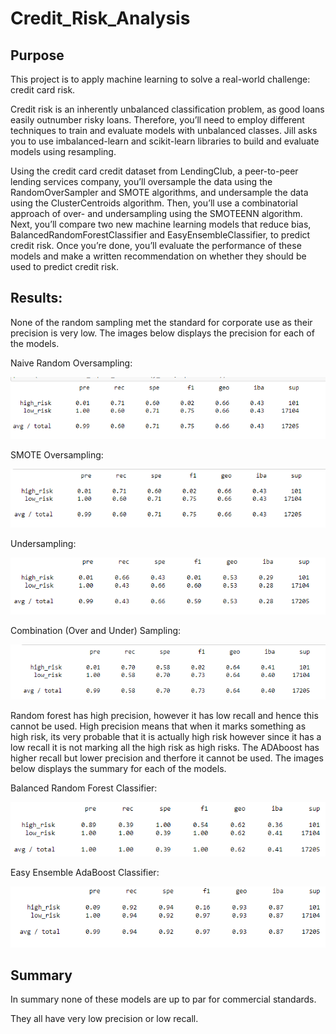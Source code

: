 # Credit_Risk_Analysis

## Purpose

This project is to apply machine learning to solve a real-world challenge: credit card risk.

Credit risk is an inherently unbalanced classification problem, as good loans easily outnumber risky loans. Therefore, you’ll need to employ different techniques to train and evaluate models with unbalanced classes. Jill asks you to use imbalanced-learn and scikit-learn libraries to build and evaluate models using resampling.

Using the credit card credit dataset from LendingClub, a peer-to-peer lending services company, you’ll oversample the data using the RandomOverSampler and SMOTE algorithms, and undersample the data using the ClusterCentroids algorithm. Then, you’ll use a combinatorial approach of over- and undersampling using the SMOTEENN algorithm. Next, you’ll compare two new machine learning models that reduce bias, BalancedRandomForestClassifier and EasyEnsembleClassifier, to predict credit risk. Once you’re done, you’ll evaluate the performance of these models and make a written recommendation on whether they should be used to predict credit risk.

## Results:
None of the random sampling met the standard for corporate use as their precision is very low. The images below displays the precision for each of the models.

Naive Random Oversampling:


![Naive Random Oversampling](/Naive_Random_Oversampling.PNG)

SMOTE Oversampling:


![SMOTE Oversampling](/SMOTE_Oversampling.PNG)


Undersampling:


![Undersampling](/Undersampling.PNG)

Combination (Over and Under) Sampling:


![Combination (Over and Under) Sampling](/Combination.PNG)

Random forest has high precision, however it has low recall and hence this cannot be used. High precision means that when it marks something as high risk, its very probable that it is actually high risk however since it has a low recall it is not marking all the high risk as high risks. The ADAboost has higher recall but lower precision and therfore it cannot be used. The images below displays the summary for each of the models.

Balanced Random Forest Classifier:


![Balanced Random Forest Classifier](/Balanced_Random_Forest_Classifier.PNG)

Easy Ensemble AdaBoost Classifier:


![Easy Ensemble AdaBoost Classifier](/ADAboost.PNG)

## Summary

In summary none of these models are up to par for commercial standards. 

They all have very low precision or low recall. 
